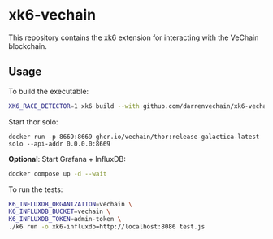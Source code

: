 # xk6-vechain

This repository contains the xk6 extension for interacting with the VeChain blockchain.

## Usage

To build the executable:

```bash
XK6_RACE_DETECTOR=1 xk6 build --with github.com/darrenvechain/xk6-vechain=. --with github.com/grafana/xk6-dashboard@latest --with github.com/grafana/xk6-output-influxdb@latest
```

Start thor solo:

```
docker run -p 8669:8669 ghcr.io/vechain/thor:release-galactica-latest solo --api-addr 0.0.0.0:8669
```

**Optional**: Start Grafana + InfluxDB:

```bash
docker compose up -d --wait
```

To run the tests:

```bash
K6_INFLUXDB_ORGANIZATION=vechain \
K6_INFLUXDB_BUCKET=vechain \
K6_INFLUXDB_TOKEN=admin-token \
./k6 run -o xk6-influxdb=http://localhost:8086 test.js
```
